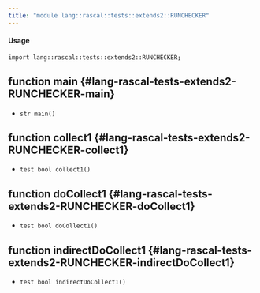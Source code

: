 ```yaml
---
title: "module lang::rascal::tests::extends2::RUNCHECKER"
---
```


#### Usage

`import lang::rascal::tests::extends2::RUNCHECKER;`


## function main {#lang-rascal-tests-extends2-RUNCHECKER-main}

* ``str main()``

## function collect1 {#lang-rascal-tests-extends2-RUNCHECKER-collect1}

* ``test bool collect1()``

## function doCollect1 {#lang-rascal-tests-extends2-RUNCHECKER-doCollect1}

* ``test bool doCollect1()``

## function indirectDoCollect1 {#lang-rascal-tests-extends2-RUNCHECKER-indirectDoCollect1}

* ``test bool indirectDoCollect1()``

